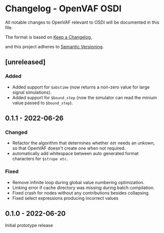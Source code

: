 # Changelog - OpenVAF OSDI

All notable changes to OpenVAF relevant to OSDI will be documented in this file.

The format is based on [Keep a Changelog](https://keepachangelog.com/en/1.0.0/),

and this project adheres to [Semantic Versioning](https://semver.org/spec/v2.0.0.html).


## [unreleased]

### Added

* Added support for `$abstime` (now returns a non-zero value for large signal simulations).
* Added support for `$bound_step` (now the simulator can read the minium value passed to `$bound_step`).

## 0.1.1 - 2022-06-26

### Changed

* Refactor the algorithm that determines whether `ddt` needs an unkown, so that OpenVAF doesn't create one when not required.
* automatically add whitespace between auto generated format characters for `$strope etc.`

### Fixed

* Remove infinite loop during global value numbering optimization.
* Linking error if cache directory was missing during batch compilation.
* Fixed crash for nodes without any contributions besides collapsing
* Fixed select expressions producing incorrect values


## 0.1.0 - 2022-06-20

Initial prototype release
